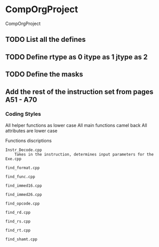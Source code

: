 # CompOrgProject
CompOrgProject

## TODO List all the defines
## TODO Define rtype as 0 itype as 1 jtype as 2
## TODO Define the masks
## Add the rest of the instruction set from pages A51 - A70

### Coding Styles

All helper functions as lower case
All main functions camel back
All attributes are lower case

Functions discriptions
    
    Instr_Decode.cpp
        Takes in the instruction, determines input parameters for the Exe.cpp
        
    find_format.cpp
    
    find_func.cpp
    
    find_immed16.cpp
    
    find_immed26.cpp
    
    find_opcode.cpp
    
    find_rd.cpp
    
    find_rs.cpp
    
    find_rt.cpp
    
    find_shamt.cpp
